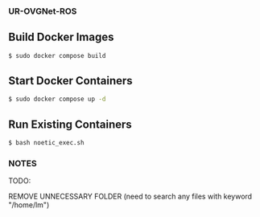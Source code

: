 ### UR-OVGNet-ROS

## Build Docker Images

```bash
$ sudo docker compose build
```

## Start Docker Containers

```bash
$ sudo docker compose up -d
```

## Run Existing Containers

```bash
$ bash noetic_exec.sh
```

### NOTES

TODO:

REMOVE UNNECESSARY FOLDER (need to search any files with keyword "/home/lm")